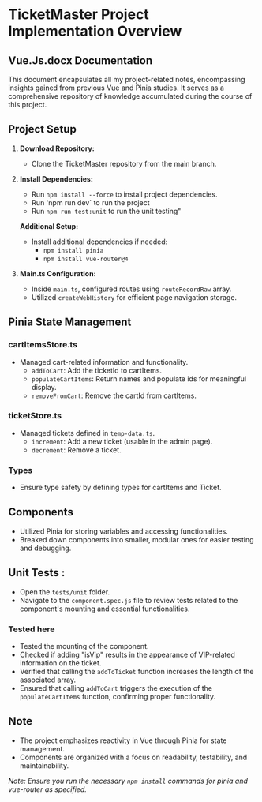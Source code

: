 # TicketMaster Project Implementation Overview

## Vue.Js.docx Documentation

This document encapsulates all my project-related notes, encompassing insights gained from previous Vue and Pinia studies. It serves as a comprehensive repository of knowledge accumulated during the course of this project.

## Project Setup

1. **Download Repository:**
   - Clone the TicketMaster repository from the main branch.

2. **Install Dependencies:**
   - Run `npm install --force` to install project dependencies.
   - Run 'npm run dev` to run the project
   - Run `npm run test:unit` to run the unit testing"

   **Additional Setup:**
   - Install additional dependencies if needed:
     - `npm install pinia`
     - `npm install vue-router@4`
4. **Main.ts Configuration:**
   - Inside `main.ts`, configured routes using `routeRecordRaw` array.
   - Utilized `createWebHistory` for efficient page navigation storage.

## Pinia State Management

### cartItemsStore.ts

- Managed cart-related information and functionality.
  - `addToCart`: Add the ticketId to cartItems.
  - `populateCartItems`: Return names and populate ids for meaningful display.
  - `removeFromCart`: Remove the cartId from cartItems.

### ticketStore.ts

- Managed tickets defined in `temp-data.ts`.
  - `increment`: Add a new ticket (usable in the admin page).
  - `decrement`: Remove a ticket.

### Types

- Ensure type safety by defining types for cartItems and Ticket.

## Components

- Utilized Pinia for storing variables and accessing functionalities.
- Breaked down components into smaller, modular ones for easier testing and debugging.

## Unit Tests : 
- Open the `tests/unit` folder.
- Navigate to the `component.spec.js` file to review tests related to the component's mounting and essential functionalities.

### Tested here
- Tested the mounting of the component.
- Checked if adding "isVip" results in the appearance of VIP-related information on the ticket.
- Verified that calling the `addToTicket` function increases the length of the associated array.
- Ensured that calling `addToCart` triggers the execution of the `populateCartItems` function, confirming proper functionality.


## Note

- The project emphasizes reactivity in Vue through Pinia for state management.
- Components are organized with a focus on readability, testability, and maintainability.

*Note: Ensure you run the necessary `npm install` commands for pinia and vue-router as specified.*
